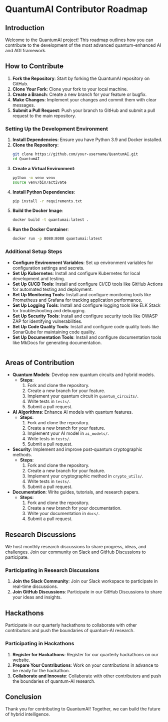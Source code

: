 
# QuantumAI Contributor Roadmap

## Introduction
Welcome to the QuantumAI project! This roadmap outlines how you can contribute to the development of the most advanced quantum-enhanced AI and AGI framework.

## How to Contribute
1. **Fork the Repository**: Start by forking the QuantumAI repository on GitHub.
2. **Clone Your Fork**: Clone your fork to your local machine.
3. **Create a Branch**: Create a new branch for your feature or bugfix.
4. **Make Changes**: Implement your changes and commit them with clear messages.
5. **Submit a Pull Request**: Push your branch to GitHub and submit a pull request to the main repository.

### Setting Up the Development Environment
1. **Install Dependencies**: Ensure you have Python 3.9 and Docker installed.
2. **Clone the Repository**:
   ```bash
   git clone https://github.com/your-username/QuantumAI.git
   cd QuantumAI
   ```
3. **Create a Virtual Environment**:
   ```bash
   python -m venv venv
   source venv/bin/activate
   ```
4. **Install Python Dependencies**:
   ```bash
   pip install -r requirements.txt
   ```
5. **Build the Docker Image**:
   ```bash
   docker build -t quantumai:latest .
   ```
6. **Run the Docker Container**:
   ```bash
   docker run -p 8080:8080 quantumai:latest
   ```

### Additional Setup Steps
- **Configure Environment Variables**: Set up environment variables for configuration settings and secrets.
- **Set Up Kubernetes**: Install and configure Kubernetes for local development and testing.
- **Set Up CI/CD Tools**: Install and configure CI/CD tools like GitHub Actions for automated testing and deployment.
- **Set Up Monitoring Tools**: Install and configure monitoring tools like Prometheus and Grafana for tracking application performance.
- **Set Up Logging Tools**: Install and configure logging tools like ELK Stack for troubleshooting and debugging.
- **Set Up Security Tools**: Install and configure security tools like OWASP ZAP for identifying vulnerabilities.
- **Set Up Code Quality Tools**: Install and configure code quality tools like SonarQube for maintaining code quality.
- **Set Up Documentation Tools**: Install and configure documentation tools like MkDocs for generating documentation.
   ```

## Areas of Contribution
- **Quantum Models**: Develop new quantum circuits and hybrid models.
  - **Steps**:
    1. Fork and clone the repository.
    2. Create a new branch for your feature.
    3. Implement your quantum circuit in `quantum_circuits/`.
    4. Write tests in `tests/`.
    5. Submit a pull request.
- **AI Algorithms**: Enhance AI models with quantum features.
  - **Steps**:
    1. Fork and clone the repository.
    2. Create a new branch for your feature.
    3. Implement your AI model in `ai_models/`.
    4. Write tests in `tests/`.
    5. Submit a pull request.
- **Security**: Implement and improve post-quantum cryptographic methods.
  - **Steps**:
    1. Fork and clone the repository.
    2. Create a new branch for your feature.
    3. Implement your cryptographic method in `crypto_utils/`.
    4. Write tests in `tests/`.
    5. Submit a pull request.
- **Documentation**: Write guides, tutorials, and research papers.
  - **Steps**:
    1. Fork and clone the repository.
    2. Create a new branch for your documentation.
    3. Write your documentation in `docs/`.
    4. Submit a pull request.

## Research Discussions
We host monthly research discussions to share progress, ideas, and challenges. Join our community on Slack and GitHub Discussions to participate.

### Participating in Research Discussions
1. **Join the Slack Community**: Join our Slack workspace to participate in real-time discussions.
2. **Join GitHub Discussions**: Participate in our GitHub Discussions to share your ideas and insights.

## Hackathons
Participate in our quarterly hackathons to collaborate with other contributors and push the boundaries of quantum-AI research.

### Participating in Hackathons
1. **Register for Hackathons**: Register for our quarterly hackathons on our website.
2. **Prepare Your Contributions**: Work on your contributions in advance to be ready for the hackathon.
3. **Collaborate and Innovate**: Collaborate with other contributors and push the boundaries of quantum-AI research.

## Conclusion
Thank you for contributing to QuantumAI! Together, we can build the future of hybrid intelligence.
